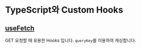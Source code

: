 # TypeScript와 Custom Hooks

## [useFetch](https://github.com/rldnrl/ts-hooks/blob/main/src/hooks/useFetch.ts)

GET 요청할 때 유용한 Hooks 입니다. `queryKey`를 이용하여 캐싱합니다.
